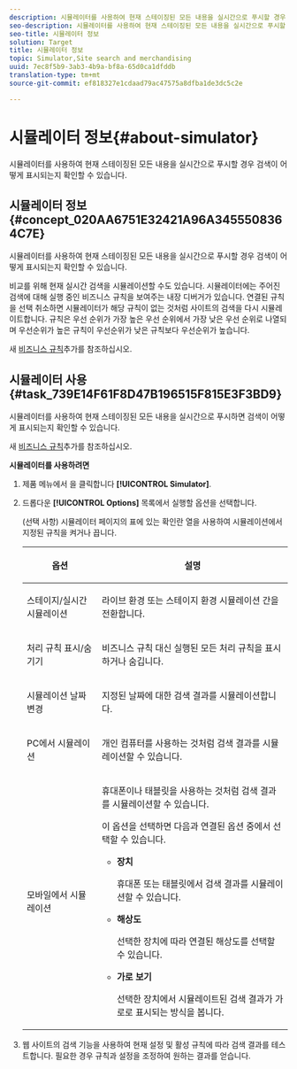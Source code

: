 ```yaml
---
description: 시뮬레이터를 사용하여 현재 스테이징된 모든 내용을 실시간으로 푸시할 경우 검색이 어떻게 표시되는지 확인할 수 있습니다.
seo-description: 시뮬레이터를 사용하여 현재 스테이징된 모든 내용을 실시간으로 푸시할 경우 검색이 어떻게 표시되는지 확인할 수 있습니다.
seo-title: 시뮬레이터 정보
solution: Target
title: 시뮬레이터 정보
topic: Simulator,Site search and merchandising
uuid: 7ec8f5b9-3ab3-4b9a-bf8a-65d0ca1dfddb
translation-type: tm+mt
source-git-commit: ef818327e1cdaad79ac47575a8dfba1de3dc5c2e

---
```



# 시뮬레이터 정보{#about-simulator}

시뮬레이터를 사용하여 현재 스테이징된 모든 내용을 실시간으로 푸시할 경우 검색이 어떻게 표시되는지 확인할 수 있습니다.

## 시뮬레이터 정보 {#concept_020AA6751E32421A96A3455508364C7E}

시뮬레이터를 사용하여 현재 스테이징된 모든 내용을 실시간으로 푸시할 경우 검색이 어떻게 표시되는지 확인할 수 있습니다.

비교를 위해 현재 실시간 검색을 시뮬레이션할 수도 있습니다. 시뮬레이터에는 주어진 검색에 대해 실행 중인 비즈니스 규칙을 보여주는 내장 디버거가 있습니다. 연결된 규칙을 선택 취소하면 시뮬레이터가 해당 규칙이 없는 것처럼 사이트의 검색을 다시 시뮬레이트합니다. 규칙은 우선 순위가 가장 높은 우선 순위에서 가장 낮은 우선 순위로 나열되며 우선순위가 높은 규칙이 우선순위가 낮은 규칙보다 우선순위가 높습니다.

새 [비즈니스 규칙](c-about-rules-menu/c-about-business-rules.md#task_BD3B31ED48BB4B1B8F1DCD3BFA2528E7)추가를 참조하십시오.

## 시뮬레이터 사용 {#task_739E14F61F8D47B196515F815E3F3BD9}

시뮬레이터를 사용하여 현재 스테이징된 모든 내용을 실시간으로 푸시하면 검색이 어떻게 표시되는지 확인할 수 있습니다.

새 [비즈니스 규칙](c-about-rules-menu/c-about-business-rules.md#task_BD3B31ED48BB4B1B8F1DCD3BFA2528E7)추가를 참조하십시오.

**시뮬레이터를 사용하려면**

1. 제품 메뉴에서 을 클릭합니다 **[!UICONTROL Simulator]**.
1. 드롭다운 **[!UICONTROL Options]** 목록에서 실행할 옵션을 선택합니다.

   <!-- 
   
   r_simulator_page_options.xml
   
   -->

   (선택 사항) 시뮬레이터 페이지의 표에 있는 확인란 열을 사용하여 시뮬레이션에서 지정된 규칙을 켜거나 끕니다.

   <table> 
    <thead> 
      <tr> 
      <th colname="col1" class="entry"> <p>옵션 </p> </th> 
      <th colname="col2" class="entry"> <p>설명 </p> </th> 
      </tr> 
    </thead>
    <tbody> 
      <tr> 
      <td colname="col1"> <p>스테이지/실시간 시뮬레이션 </p> </td> 
      <td colname="col2"> <p>라이브 환경 또는 스테이지 환경 시뮬레이션 간을 전환합니다. </p> </td> 
      </tr> 
      <tr> 
      <td colname="col1"> <p>처리 규칙 표시/숨기기 </p> </td> 
      <td colname="col2"> <p>비즈니스 규칙 대신 실행된 모든 처리 규칙을 표시하거나 숨깁니다. </p> </td> 
      </tr> 
      <tr> 
      <td colname="col1"> <p>시뮬레이션 날짜 변경 </p> </td> 
      <td colname="col2"> <p>지정된 날짜에 대한 검색 결과를 시뮬레이션합니다. </p> </td> 
      </tr> 
      <tr> 
      <td colname="col1"> <p>PC에서 시뮬레이션 </p> </td> 
      <td colname="col2"> <p>개인 컴퓨터를 사용하는 것처럼 검색 결과를 시뮬레이션할 수 있습니다. </p> </td> 
      </tr> 
      <tr> 
      <td colname="col1"> <p>모바일에서 시뮬레이션 </p> </td> 
      <td colname="col2"> <p>휴대폰이나 태블릿을 사용하는 것처럼 검색 결과를 시뮬레이션할 수 있습니다. </p> <p>이 옵션을 선택하면 다음과 연결된 옵션 중에서 선택할 수 있습니다. </p> 
        <ul id="ul_2A9901418212486A8EE67A78CB99CBE4"> 
        <li id="li_B210E954DF0D44C397718112C72C2103"> <b>장치</b> <p>휴대폰 또는 태블릿에서 검색 결과를 시뮬레이션할 수 있습니다. </p> </li> 
        <li id="li_90B64EAA0B57446A90CE22172E703594"> <b>해상도</b> <p>선택한 장치에 따라 연결된 해상도를 선택할 수 있습니다. </p> </li> 
        <li id="li_042AF9FA3FA846EDB48F7296DB361515"> <b>가로 보기</b> <p>선택한 장치에서 시뮬레이트된 검색 결과가 가로로 표시되는 방식을 봅니다. </p> </li> 
        </ul> </td> 
      </tr> 
    </tbody> 
    </table>

1. 웹 사이트의 검색 기능을 사용하여 현재 설정 및 활성 규칙에 따라 검색 결과를 테스트합니다. 필요한 경우 규칙과 설정을 조정하여 원하는 결과를 얻습니다.
